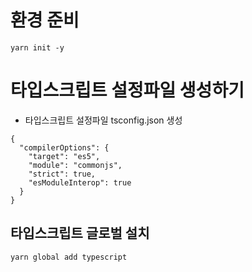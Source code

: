 # 환경 준비
```
yarn init -y
```

# 타입스크립트 설정파일 생성하기
- 타입스크립트 설정파일 tsconfig.json 생성
```
{
  "compilerOptions": {
    "target": "es5",
    "module": "commonjs",
    "strict": true,
    "esModuleInterop": true
  }
}
```
## 타입스크립트 글로벌 설치
```
yarn global add typescript
```